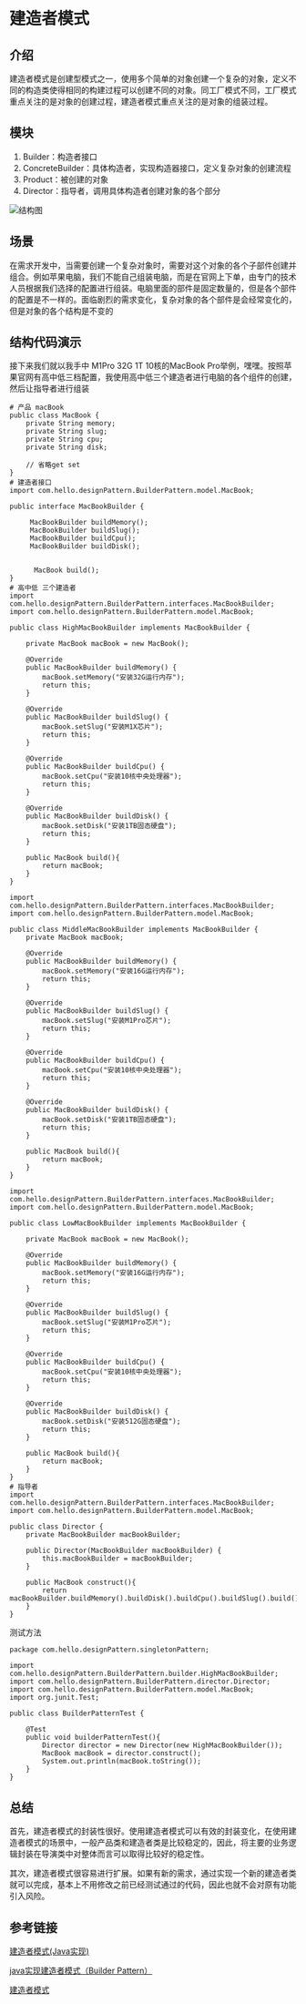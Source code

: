 # 建造者模式

## 介绍

建造者模式是创建型模式之一，使用多个简单的对象创建一个复杂的对象，定义不同的构造类使得相同的构建过程可以创建不同的对象。同工厂模式不同，工厂模式重点关注的是对象的创建过程，建造者模式重点关注的是对象的组装过程。

## 模块

1. Builder：构造者接口
2. ConcreteBuilder：具体构造者，实现构造器接口，定义复杂对象的创建流程
3. Product：被创建的对象
4. Director：指导者，调用具体构造者创建对象的各个部分

![结构图](/Users/linmeng/IdeaProjects/hello-design-pattern/src/main/resources/images/04-建造者模式.png)



## 场景

在需求开发中，当需要创建一个复杂对象时，需要对这个对象的各个子部件创建并组合。例如苹果电脑，我们不能自己组装电脑，而是在官网上下单，由专门的技术人员根据我们选择的配置进行组装。电脑里面的部件是固定数量的，但是各个部件的配置是不一样的。面临剧烈的需求变化，复杂对象的各个部件是会经常变化的，但是对象的各个结构是不变的

## 结构代码演示

接下来我们就以我手中 M1Pro 32G 1T  10核的MacBook Pro举例，嘿嘿。按照苹果官网有高中低三档配置，我使用高中低三个建造者进行电脑的各个组件的创建，然后让指导者进行组装

```
# 产品 macBook
public class MacBook {
    private String memory;
    private String slug;
    private String cpu;
    private String disk;

    // 省略get set
}
# 建造者接口
import com.hello.designPattern.BuilderPattern.model.MacBook;

public interface MacBookBuilder {

     MacBookBuilder buildMemory();
     MacBookBuilder buildSlug();
     MacBookBuilder buildCpu();
     MacBookBuilder buildDisk();


      MacBook build();
}
# 高中低 三个建造者
import com.hello.designPattern.BuilderPattern.interfaces.MacBookBuilder;
import com.hello.designPattern.BuilderPattern.model.MacBook;

public class HighMacBookBuilder implements MacBookBuilder {

    private MacBook macBook = new MacBook();
    
    @Override
    public MacBookBuilder buildMemory() {
        macBook.setMemory("安装32G运行内存");
        return this;
    }

    @Override
    public MacBookBuilder buildSlug() {
        macBook.setSlug("安装M1X芯片");
        return this;
    }

    @Override
    public MacBookBuilder buildCpu() {
        macBook.setCpu("安装10核中央处理器");
        return this;
    }

    @Override
    public MacBookBuilder buildDisk() {
        macBook.setDisk("安装1TB固态硬盘");
        return this;
    }

    public MacBook build(){
        return macBook;
    }
}

import com.hello.designPattern.BuilderPattern.interfaces.MacBookBuilder;
import com.hello.designPattern.BuilderPattern.model.MacBook;

public class MiddleMacBookBuilder implements MacBookBuilder {
    private MacBook macBook;

    @Override
    public MacBookBuilder buildMemory() {
        macBook.setMemory("安装16G运行内存");
        return this;
    }

    @Override
    public MacBookBuilder buildSlug() {
        macBook.setSlug("安装M1Pro芯片");
        return this;
    }

    @Override
    public MacBookBuilder buildCpu() {
        macBook.setCpu("安装10核中央处理器");
        return this;
    }

    @Override
    public MacBookBuilder buildDisk() {
        macBook.setDisk("安装1TB固态硬盘");
        return this;
    }

    public MacBook build(){
        return macBook;
    }
}

import com.hello.designPattern.BuilderPattern.interfaces.MacBookBuilder;
import com.hello.designPattern.BuilderPattern.model.MacBook;

public class LowMacBookBuilder implements MacBookBuilder {

    private MacBook macBook = new MacBook();

    @Override
    public MacBookBuilder buildMemory() {
        macBook.setMemory("安装16G运行内存");
        return this;
    }

    @Override
    public MacBookBuilder buildSlug() {
        macBook.setSlug("安装M1Pro芯片");
        return this;
    }

    @Override
    public MacBookBuilder buildCpu() {
        macBook.setCpu("安装10核中央处理器");
        return this;
    }

    @Override
    public MacBookBuilder buildDisk() {
        macBook.setDisk("安装512G固态硬盘");
        return this;
    }

    public MacBook build(){
        return macBook;
    }
}
# 指导者
import com.hello.designPattern.BuilderPattern.interfaces.MacBookBuilder;
import com.hello.designPattern.BuilderPattern.model.MacBook;

public class Director {
    private MacBookBuilder macBookBuilder;

    public Director(MacBookBuilder macBookBuilder) {
        this.macBookBuilder = macBookBuilder;
    }

    public MacBook construct(){
        return macBookBuilder.buildMemory().buildDisk().buildCpu().buildSlug().build();
    }
}
```

测试方法

```
package com.hello.designPattern.singletonPattern;

import com.hello.designPattern.BuilderPattern.builder.HighMacBookBuilder;
import com.hello.designPattern.BuilderPattern.director.Director;
import com.hello.designPattern.BuilderPattern.model.MacBook;
import org.junit.Test;

public class BuilderPatternTest {

    @Test
    public void builderPatternTest(){
        Director director = new Director(new HighMacBookBuilder());
        MacBook macBook = director.construct();
        System.out.println(macBook.toString());
    }
}

```

## 总结

首先，建造者模式的封装性很好。使用建造者模式可以有效的封装变化，在使用建造者模式的场景中，一般产品类和建造者类是比较稳定的，因此，将主要的业务逻辑封装在导演类中对整体而言可以取得比较好的稳定性。

   其次，建造者模式很容易进行扩展。如果有新的需求，通过实现一个新的建造者类就可以完成，基本上不用修改之前已经测试通过的代码，因此也就不会对原有功能引入风险。

## 参考链接

[建造者模式(Java实现)](https://blog.csdn.net/weixin_43357889/article/details/108902050)

[java实现建造者模式（Builder Pattern）](https://www.jb51.net/article/149471.htm)

[建造者模式](https://baike.baidu.com/item/%E5%BB%BA%E9%80%A0%E8%80%85%E6%A8%A1%E5%BC%8F/3229729?fr=aladdin)
